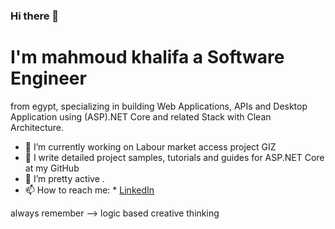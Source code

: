 ### Hi there 👋

# I'm mahmoud khalifa a Software Engineer 
from egypt, specializing in building Web Applications, APIs and Desktop Application using (ASP).NET Core and related Stack with Clean Architecture.

- 🔭 I’m currently working on Labour market access project GIZ
- 🌱 I write detailed project samples, tutorials and guides for ASP.NET Core at my GitHub 
- 👯 I’m pretty active .
- 📫 How to reach me: * [LinkedIn](https://www.linkedin.com/in/mahmoud-khalifa-643936138/) 

always remember --> logic based creative thinking 

